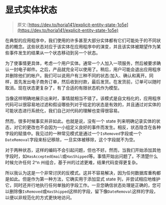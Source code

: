 # 显式实体状态

> 原文:[https://dev.to/horia141/explicit-entity-state-1o5e](https://dev.to/horia141/explicit-entity-state-1o5e)

在典型的应用程序中，我们使用的许多甚至大部分实体都有它们可能处于的不同状态的概念。这些状态对应于该实体在应用程序中的演变，并且该实体被期望作为某些事件发生的结果从一个状态移动到另一个状态。

为了使事情更具体，考虑一个用户实体。通常一个人加入一项服务，然后被要求确认一封电子邮件。之后，产品就完全可以使用了。稍后，用户可能会退出应用程序并删除他们的帐户。我们可以说用户有三种不同的状态:加入、确认和离开。同样，首先发出电子商务订单，然后收到付款，最后发货。在发货前，订单可以随时取消。现在状态更复杂了，有了合适的有限状态机作为模型。

当像这样明确地展示出来时，事情就相当不错了。该模式是自文档化的，应用程序代码可以很容易地过滤和假设哪些列对于给定的状态是有效的，并且通过对实体的可能状态进行系统化，我们自己对代码的理解也变得很容易。

然而，很多时候事实并非如此。也就是说，没有一个 state 列来明确记录实体的状态，对它的更改也不会因为一小组定义良好的事件而发生。相反，状态隐含在各种字段的赋值中。我见过的一种常见模式是通过一个`IsRemoved`字段或一个`DateRemoval`字段来标记移除，一旦实体被移除，这个字段就不为空。

对于两种状态，这样的编码不会引起问题，但也不好。然而，当我们开始添加其他字段时，如`HasAcceptedEmail`或`HasShipped`等。事情开始出问题了。不清楚什么时候允许任何 2^n 州组合，基于州的过滤更难，结果代码变得更复杂。

所以我认为这是一个非常讨厌的反模式。这并不容易解决，因为任何数据库重构都是如此。但是作为第一种方法，它确实用于添加显式 state 列，并尝试相应地维护它，同时还并行地执行任何单独的字段工作。一旦您确信状态处理是正确的，您可以删除像`IsRemoved`或`HasShipped`这样的字段，留下像`DateRemoval`这样的字段，以便以非规范化的方式更快地访问。